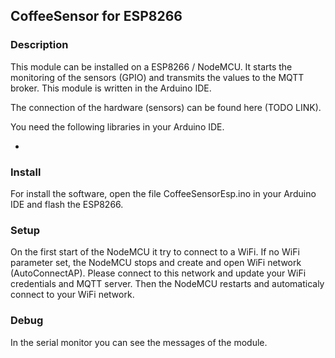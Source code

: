 ## CoffeeSensor for ESP8266

### Description
This module can be installed on a ESP8266 / NodeMCU. It starts the monitoring of the sensors (GPIO) and transmits the values to the MQTT broker. 
This module is written in the Arduino IDE.

The connection of the hardware (sensors) can be found here (TODO LINK).

You need the following libraries in your Arduino IDE.

- 

### Install
For install the software, open the file CoffeeSensorEsp.ino in your Arduino IDE and flash the ESP8266.

### Setup
On the first start of the NodeMCU it try to connect to a WiFi. If no WiFi parameter set, the NodeMCU stops and create and open WiFi network (AutoConnectAP). 
Please connect to this network and update your WiFi credentials and MQTT server. Then the NodeMCU restarts and automaticaly connect to your WiFi network.

### Debug
In the serial monitor you can see the messages of the module.

